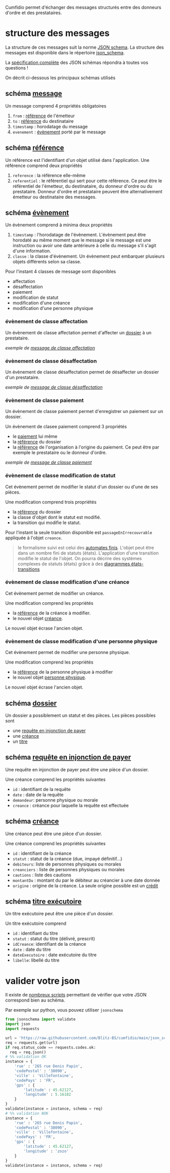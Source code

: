 Cumfidio permet d'échanger des messages structurés entre des donneurs d'ordre et des prestataires. 

# structure des messages
La structure de ces messages suit la norme [JSON schema](https://json-schema.org/). La structure des messages est disponible dans le répertoire [json_schema](https://github.com/Blitz-BS/cumfidio/blob/main/json_schema).

La [spécification complète](https://json-schema.org/understanding-json-schema/UnderstandingJSONSchema.pdf) des JSON schémas répondra à toutes vos questions !

On décrit ci-dessous les principaux schémas utilisés

## schéma [message](https://github.com/Blitz-BS/cumfidio/blob/main/json_schema/message.schema.json)
Un message comprend 4 propriétés obligatoires
1. `from` : [référence](https://github.com/Blitz-BS/cumfidio/blob/main/json_schema/reference.schema.json) de l'émetteur
2. `to` : [référence](https://github.com/Blitz-BS/cumfidio/blob/main/json_schema/reference.schema.json) du destinataire
3. `timestamp` : horodatage du message
4. `evenement` : [évènement](https://github.com/Blitz-BS/cumfidio/blob/main/json_schema/reference.schema.json) porté par le message

## schéma [référence](https://github.com/Blitz-BS/cumfidio/blob/main/json_schema/message.schema.json)
Un référence est l'identifiant d'un objet utilisé dans l'application. Une référence comprend deux propriétés
1. `reference` : la référence elle-même
2. `referentiel` : le référentiel qui sert pour cette référence. Ce peut être le référentiel de l'émetteur, du destinataire, du donneur d'ordre ou du prestataire. Donneur d'ordre et prestataire peuvent être alternativement émetteur ou destinataire des messages.

## schéma [évènement](https://github.com/Blitz-BS/cumfidio/blob/main/json_schema/evenement.schema.json)
Un évènement comprend à minima deux propriétés
1. `timestamp` : l'horodatage de l'évènement. L'évènement peut être horodaté au même moment que le message si le message est une instruction ou avoir une date antérieure à celle du message s'il s'agit d'une information. 
2. `classe` : la classe d'évènement. Un évènement peut embarquer plusieurs objets différents selon sa classe.

Pour l'instant 4 classes de message sont disponibles
* affectation
* désaffectation
* paiement
* modification de statut
* modification d'une créance
* modification d'une personne physique

### évènement de classe affectation
Un évènement de classe affectation permet d'affecter un [dossier](https://github.com/Blitz-BS/cumfidio/blob/main/json_schema/evenement.schema.json) à un prestataire. 

_exemple de [message de classe affectation](https://github.com/Blitz-BS/cumfidio/blob/main/json_schema/exemples/affectation.json)_

### évènement de classe désaffectation 
Un évènement de classe désaffectation permet de désaffecter un dossier d'un prestataire. 

_exemple de [message de classe désaffectation](https://github.com/Blitz-BS/cumfidio/blob/main/json_schema/exemples/desaffectation.json)_

### évènement de classe paiement
Un évènement de classe paiement permet d'enregistrer un paiement sur un dossier.

Un évènement de clasee paiement comprend 3 propriétés
* le [paiement](https://github.com/Blitz-BS/cumfidio/blob/main/json_schema/paiement.schema.json) lui même
* la [référence](https://github.com/Blitz-BS/cumfidio/blob/main/json_schema/reference.schema.json) du dossier
* la [référence](https://github.com/Blitz-BS/cumfidio/blob/main/json_schema/reference.schema.json) de l'organisation à l'origine du paiement. Ce peut être par exemple le prestataire ou le donneur d'ordre.

_exemple de [message de classe paiement](https://github.com/Blitz-BS/cumfidio/blob/main/json_schema/exemples/paiement.json)_

### évènement de classe modification de statut
Cet évènement permet de modifier le statut d'un dossier ou d'une de ses pièces.

Une modification comprend trois propriétés
* la [référence](https://github.com/Blitz-BS/cumfidio/blob/main/json_schema/reference.schema.json) du dossier
* la classe d'objet dont le statut est modifié.
* la transition qui modifie le statut.

Pour l'instant la seule transition disponible est `passageEnIrrecouvrable` appliquée à l'objet `creance`. 

> le formalisme suivi est celui des [automates finis](https://fr.wikipedia.org/wiki/Automate_fini). L'objet peut être dans un nombre fini de statuts (états). L'application d'une transition modifie le statut de l'objet. On pourra décrire des systèmes complexes de statuts (états) grâce à des [diagrammes états-transitions](https://fr.wikipedia.org/wiki/Diagramme_%C3%A9tats-transitions)

### évènement de classe modification d'une créance
Cet évènement permet de modifier un créance.

Une modification comprend les propriétés
* la [référence](https://github.com/Blitz-BS/cumfidio/blob/main/json_schema/reference.schema.json) de la créance à modifier.
* le nouvel objet [créance](https://github.com/Blitz-BS/cumfidio/blob/main/json_schema/creance.schema.json).

Le nouvel objet écrase l'ancien objet. 

### évènement de classe modification d'une personne physique
Cet évènement permet de modifier une personne physique.

Une modification comprend les propriétés
* la [référence](https://github.com/Blitz-BS/cumfidio/blob/main/json_schema/reference.schema.json) de la personne physique à modifier
* le nouvel objet [personne physique](https://github.com/Blitz-BS/cumfidio/blob/main/json_schema/personnePhysique.schema.json).

Le nouvel objet écrase l'ancien objet. 

## schéma [dossier](https://github.com/Blitz-BS/cumfidio/blob/main/json_schema/dossier.schema.json)
Un dossier a possiblement un statut et des pièces. Les pièces possibles sont
* une [requête en injonction de payer](https://github.com/Blitz-BS/cumfidio/blob/main/json_schema/requeteInjonctionDePayer.schema.json)
* une [créance](https://github.com/Blitz-BS/cumfidio/blob/main/json_schema/creance.schema.json)
* un [titre](https://github.com/Blitz-BS/cumfidio/blob/main/json_schema/titre.schema.json)

## schéma [requête en injonction de payer](https://github.com/Blitz-BS/cumfidio/blob/main/json_schema/requeteInjonctionDePayer.schema.json)
Une requête en injonction de payer peut être une pièce d'un dossier.

Une créance comprend les propriétés suivantes
* `id` : identifiant de la requête
* `date` : date de la requête
* `demandeur`: personne physique ou morale
* `creance` : créance pour laquelle la requête est effectuée

## schéma [créance](https://github.com/Blitz-BS/cumfidio/blob/main/json_schema/creance.schema.json)
Une créance peut être une pièce d'un dossier.

Une créance comprend les propriétés suivantes
* `id` : identifiant de la créance
* `statut` : statut de la créance (due, impayé définitif...)
* `debiteurs`: liste de personnes physiques ou morales
* `creanciers` : liste de personnes physiques ou morales
* `cautions` : liste des cautions
* `montantDu` : montant du par le débiteur au créancier à une date donnée
* `origine` : origine de la créance. La seule origine possible est un [crédit](https://github.com/Blitz-BS/cumfidio/blob/main/json_schema/credit.schema.json)

## schéma [titre exécutoire](https://github.com/Blitz-BS/cumfidio/blob/main/json_schema/titreExecutoire.schema.json)
Un titre exécutoire peut être une pièce d'un dossier.

Un titre exécutoire comprend
* `id` : identifiant du titre
* `statut` : statut du titre (délivré, prescrit)
* `idCreance`: identifiant de la créance
* `date` : date du titre
* `dateExecutoire` : date exécutoire du titre
* `libelle`: libellé du titre

# valider votre json

Il existe de [nombreux scripts](https://json-schema.org/implementations.html#validators) permettant de vérifier que votre JSON correspond bien au schéma.

Par exemple sur python, vous pouvez utiliser `jsonschema`
```python
from jsonschema import validate
import json
import requests

url = 'https://raw.githubusercontent.com/Blitz-BS/cumfidio/main/json_schema/address.schema.json'
req = requests.get(url)
if req.status_code == requests.codes.ok:
  req = req.json()  
# %% validation OK
instance = {
    'rue' : '265 rue Denis Papin',
    'codePostal' : '38090',
    'ville' : 'Villefontaine',
    'codePays' : 'FR',
    'gps' : {
        'latitude' : 45.62127,
        'longitude' : 5.16182
    }
}
validate(instance = instance, schema = req)
# %% validation NOK
instance = {
    'rue' : '265 rue Denis Papin',
    'codePostal' : '38090',
    'ville' : 'Villefontaine',
    'codePays' : 'FR',
    'gps' : {
        'latitude' : 45.62127,
        'longitude' : 'zozo'
    }
}
validate(instance = instance, schema = req)
```
